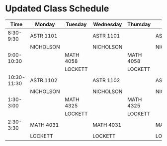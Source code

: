 # Updated Class Schedule

| Time       | Monday            | Tuesday           | Wednesday         | Thursday          | Friday            |
|------------|-------------------|-------------------|-------------------|-------------------|-------------------|
| 8:30-9:30  | ASTR 1101         |                   | ASTR 1101         |                   | ASTR 1101         |
|            | NICHOLSON         |                   | NICHOLSON         |                   | NICHOLSON         |
| 9:00-10:30 |                   | MATH 4058         |                   | MATH 4058         |                   |
|            |                   | LOCKETT           |                   | LOCKETT           |                   |
| 10:30-11:30| ASTR 1102         |                   | ASTR 1102         |                   | ASTR 1102         |
|            | NICHOLSON         |                   | NICHOLSON         |                   | NICHOLSON         |
| 1:30-3:00  |                   | MATH 4325         |                   | MATH 4325         |                   |
|            |                   | LOCKETT           |                   | LOCKETT           |                   |
| 2:30-3:30  | MATH 4031         |                   | MATH 4031         |                   | MATH 4031         |
|            | LOCKETT           |                   | LOCKETT           |                   | LOCKETT           |
